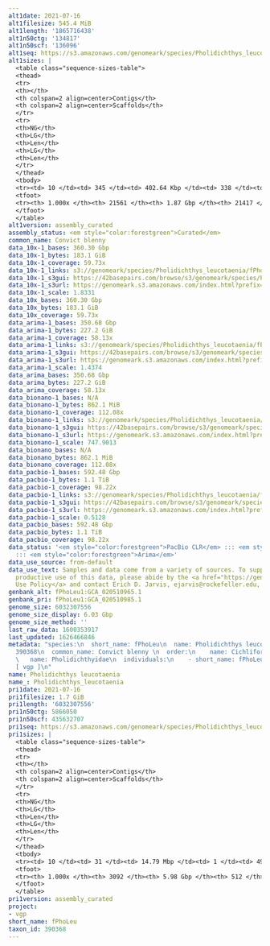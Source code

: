 ```yaml
---
alt1date: 2021-07-16
alt1filesize: 545.4 MiB
alt1length: '1865716438'
alt1n50ctg: '134817'
alt1n50scf: '136096'
alt1seq: https://s3.amazonaws.com/genomeark/species/Pholidichthys_leucotaenia/fPhoLeu1/assembly_curated/fPhoLeu1.alt.cur.20210716.fasta.gz
alt1sizes: |
  <table class="sequence-sizes-table">
  <thead>
  <tr>
  <th></th>
  <th colspan=2 align=center>Contigs</th>
  <th colspan=2 align=center>Scaffolds</th>
  </tr>
  <tr>
  <th>NG</th>
  <th>LG</th>
  <th>Len</th>
  <th>LG</th>
  <th>Len</th>
  </tr>
  </thead>
  <tbody>
  <tr><td> 10 </td><td> 345 </td><td> 402.64 Kbp </td><td> 338 </td><td> 407.13 Kbp </td></tr><tr><td> 20 </td><td> 894 </td><td> 292.31 Kbp </td><td> 881 </td><td> 295.16 Kbp </td></tr><tr><td> 30 </td><td> 1627 </td><td> 223.33 Kbp </td><td> 1607 </td><td> 225.41 Kbp </td></tr><tr><td> 40 </td><td> 2577 </td><td> 173.94 Kbp </td><td> 2548 </td><td> 175.64 Kbp </td></tr><tr style="background-color:#cccccc;"><td> 50 </td><td> 3800 </td><td> 134.82 Kbp </td><td> 3760 </td><td> 136.10 Kbp </td></tr><tr><td> 60 </td><td> 5378 </td><td> 103.86 Kbp </td><td> 5325 </td><td> 104.65 Kbp </td></tr><tr><td> 70 </td><td> 7466 </td><td> 77.06 Kbp </td><td> 7396 </td><td> 77.67 Kbp </td></tr><tr><td> 80 </td><td> 10324 </td><td> 55.33 Kbp </td><td> 10232 </td><td> 55.73 Kbp </td></tr><tr><td> 90 </td><td> 14419 </td><td> 37.83 Kbp </td><td> 14306 </td><td> 37.98 Kbp </td></tr><tr><td> 100 </td><td> 21560 </td><td> 203  bp </td><td> 21416 </td><td> 203  bp </td></tr></tbody>
  <tfoot>
  <tr><th> 1.000x </th><th> 21561 </th><th> 1.87 Gbp </th><th> 21417 </th><th> 1.87 Gbp </th></tr>
  </tfoot>
  </table>
alt1version: assembly_curated
assembly_status: <em style="color:forestgreen">Curated</em>
common_name: Convict blenny
data_10x-1_bases: 360.30 Gbp
data_10x-1_bytes: 183.1 GiB
data_10x-1_coverage: 59.73x
data_10x-1_links: s3://genomeark/species/Pholidichthys_leucotaenia/fPhoLeu1/genomic_data/10x/<br>
data_10x-1_s3gui: https://42basepairs.com/browse/s3/genomeark/species/Pholidichthys_leucotaenia/fPhoLeu1/genomic_data/10x/
data_10x-1_s3url: https://genomeark.s3.amazonaws.com/index.html?prefix=species/Pholidichthys_leucotaenia/fPhoLeu1/genomic_data/10x/
data_10x-1_scale: 1.8331
data_10x_bases: 360.30 Gbp
data_10x_bytes: 183.1 GiB
data_10x_coverage: 59.73x
data_arima-1_bases: 350.68 Gbp
data_arima-1_bytes: 227.2 GiB
data_arima-1_coverage: 58.13x
data_arima-1_links: s3://genomeark/species/Pholidichthys_leucotaenia/fPhoLeu1/genomic_data/arima/<br>
data_arima-1_s3gui: https://42basepairs.com/browse/s3/genomeark/species/Pholidichthys_leucotaenia/fPhoLeu1/genomic_data/arima/
data_arima-1_s3url: https://genomeark.s3.amazonaws.com/index.html?prefix=species/Pholidichthys_leucotaenia/fPhoLeu1/genomic_data/arima/
data_arima-1_scale: 1.4374
data_arima_bases: 350.68 Gbp
data_arima_bytes: 227.2 GiB
data_arima_coverage: 58.13x
data_bionano-1_bases: N/A
data_bionano-1_bytes: 862.1 MiB
data_bionano-1_coverage: 112.08x
data_bionano-1_links: s3://genomeark/species/Pholidichthys_leucotaenia/fPhoLeu1/genomic_data/bionano/<br>
data_bionano-1_s3gui: https://42basepairs.com/browse/s3/genomeark/species/Pholidichthys_leucotaenia/fPhoLeu1/genomic_data/bionano/
data_bionano-1_s3url: https://genomeark.s3.amazonaws.com/index.html?prefix=species/Pholidichthys_leucotaenia/fPhoLeu1/genomic_data/bionano/
data_bionano-1_scale: 747.9013
data_bionano_bases: N/A
data_bionano_bytes: 862.1 MiB
data_bionano_coverage: 112.08x
data_pacbio-1_bases: 592.48 Gbp
data_pacbio-1_bytes: 1.1 TiB
data_pacbio-1_coverage: 98.22x
data_pacbio-1_links: s3://genomeark/species/Pholidichthys_leucotaenia/fPhoLeu1/genomic_data/pacbio/<br>
data_pacbio-1_s3gui: https://42basepairs.com/browse/s3/genomeark/species/Pholidichthys_leucotaenia/fPhoLeu1/genomic_data/pacbio/
data_pacbio-1_s3url: https://genomeark.s3.amazonaws.com/index.html?prefix=species/Pholidichthys_leucotaenia/fPhoLeu1/genomic_data/pacbio/
data_pacbio-1_scale: 0.5128
data_pacbio_bases: 592.48 Gbp
data_pacbio_bytes: 1.1 TiB
data_pacbio_coverage: 98.22x
data_status: '<em style="color:forestgreen">PacBio CLR</em> ::: <em style="color:forestgreen">10x</em>
  ::: <em style="color:forestgreen">Arima</em>'
data_use_source: from-default
data_use_text: Samples and data come from a variety of sources. To support fair and
  productive use of this data, please abide by the <a href="https://genome10k.soe.ucsc.edu/data-use-policies/">Data
  Use Policy</a> and contact Erich D. Jarvis, ejarvis@rockefeller.edu, with any questions.
genbank_alt: fPhoLeu1:GCA_020510965.1
genbank_pri: fPhoLeu1:GCA_020510985.1
genome_size: 6032307556
genome_size_display: 6.03 Gbp
genome_size_method: ''
last_raw_data: 1600353917
last_updated: 1626466846
metadata: "species:\n  short_name: fPhoLeu\n  name: Pholidichthys leucotaenia\n  taxon_id:
  390368\n  common_name: Convict blenny \n  order:\n    name: Cichliformes\n  family:\n
  \   name: Pholidichthyidae\n  individuals:\n    - short_name: fPhoLeu1\n  project:
  [ vgp ]\n"
name: Pholidichthys leucotaenia
name_: Pholidichthys_leucotaenia
pri1date: 2021-07-16
pri1filesize: 1.7 GiB
pri1length: '6032307556'
pri1n50ctg: 5866050
pri1n50scf: 435632707
pri1seq: https://s3.amazonaws.com/genomeark/species/Pholidichthys_leucotaenia/fPhoLeu1/assembly_curated/fPhoLeu1.pri.cur.20210716.fasta.gz
pri1sizes: |
  <table class="sequence-sizes-table">
  <thead>
  <tr>
  <th></th>
  <th colspan=2 align=center>Contigs</th>
  <th colspan=2 align=center>Scaffolds</th>
  </tr>
  <tr>
  <th>NG</th>
  <th>LG</th>
  <th>Len</th>
  <th>LG</th>
  <th>Len</th>
  </tr>
  </thead>
  <tbody>
  <tr><td> 10 </td><td> 31 </td><td> 14.79 Mbp </td><td> 1 </td><td> 492.90 Mbp </td></tr><tr><td> 20 </td><td> 79 </td><td> 11.01 Mbp </td><td> 2 </td><td> 492.01 Mbp </td></tr><tr><td> 30 </td><td> 139 </td><td> 9.16 Mbp </td><td> 3 </td><td> 481.60 Mbp </td></tr><tr><td> 40 </td><td> 212 </td><td> 7.38 Mbp </td><td> 4 </td><td> 467.51 Mbp </td></tr><tr style="background-color:#cccccc;"><td> 50 </td><td> 303 </td><td style="background-color:#88ff88;"> 5.87 Mbp </td><td> 6 </td><td style="background-color:#88ff88;"> 435.63 Mbp </td></tr><tr><td> 60 </td><td> 415 </td><td> 4.78 Mbp </td><td> 7 </td><td> 429.46 Mbp </td></tr><tr><td> 70 </td><td> 560 </td><td> 3.58 Mbp </td><td> 9 </td><td> 358.93 Mbp </td></tr><tr><td> 80 </td><td> 758 </td><td> 2.56 Mbp </td><td> 10 </td><td> 333.31 Mbp </td></tr><tr><td> 90 </td><td> 1067 </td><td> 1.41 Mbp </td><td> 12 </td><td> 306.32 Mbp </td></tr><tr><td> 100 </td><td> 3091 </td><td> 55  bp </td><td> 511 </td><td> 766  bp </td></tr></tbody>
  <tfoot>
  <tr><th> 1.000x </th><th> 3092 </th><th> 5.98 Gbp </th><th> 512 </th><th> 6.03 Gbp </th></tr>
  </tfoot>
  </table>
pri1version: assembly_curated
project:
- vgp
short_name: fPhoLeu
taxon_id: 390368
---
```

